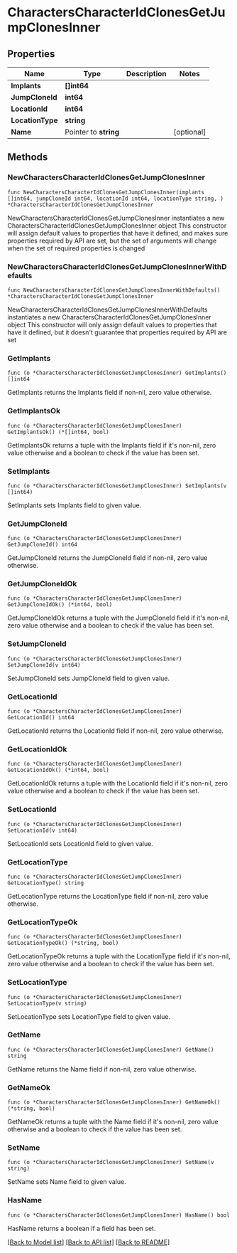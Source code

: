# CharactersCharacterIdClonesGetJumpClonesInner

## Properties

Name | Type | Description | Notes
------------ | ------------- | ------------- | -------------
**Implants** | **[]int64** |  | 
**JumpCloneId** | **int64** |  | 
**LocationId** | **int64** |  | 
**LocationType** | **string** |  | 
**Name** | Pointer to **string** |  | [optional] 

## Methods

### NewCharactersCharacterIdClonesGetJumpClonesInner

`func NewCharactersCharacterIdClonesGetJumpClonesInner(implants []int64, jumpCloneId int64, locationId int64, locationType string, ) *CharactersCharacterIdClonesGetJumpClonesInner`

NewCharactersCharacterIdClonesGetJumpClonesInner instantiates a new CharactersCharacterIdClonesGetJumpClonesInner object
This constructor will assign default values to properties that have it defined,
and makes sure properties required by API are set, but the set of arguments
will change when the set of required properties is changed

### NewCharactersCharacterIdClonesGetJumpClonesInnerWithDefaults

`func NewCharactersCharacterIdClonesGetJumpClonesInnerWithDefaults() *CharactersCharacterIdClonesGetJumpClonesInner`

NewCharactersCharacterIdClonesGetJumpClonesInnerWithDefaults instantiates a new CharactersCharacterIdClonesGetJumpClonesInner object
This constructor will only assign default values to properties that have it defined,
but it doesn't guarantee that properties required by API are set

### GetImplants

`func (o *CharactersCharacterIdClonesGetJumpClonesInner) GetImplants() []int64`

GetImplants returns the Implants field if non-nil, zero value otherwise.

### GetImplantsOk

`func (o *CharactersCharacterIdClonesGetJumpClonesInner) GetImplantsOk() (*[]int64, bool)`

GetImplantsOk returns a tuple with the Implants field if it's non-nil, zero value otherwise
and a boolean to check if the value has been set.

### SetImplants

`func (o *CharactersCharacterIdClonesGetJumpClonesInner) SetImplants(v []int64)`

SetImplants sets Implants field to given value.


### GetJumpCloneId

`func (o *CharactersCharacterIdClonesGetJumpClonesInner) GetJumpCloneId() int64`

GetJumpCloneId returns the JumpCloneId field if non-nil, zero value otherwise.

### GetJumpCloneIdOk

`func (o *CharactersCharacterIdClonesGetJumpClonesInner) GetJumpCloneIdOk() (*int64, bool)`

GetJumpCloneIdOk returns a tuple with the JumpCloneId field if it's non-nil, zero value otherwise
and a boolean to check if the value has been set.

### SetJumpCloneId

`func (o *CharactersCharacterIdClonesGetJumpClonesInner) SetJumpCloneId(v int64)`

SetJumpCloneId sets JumpCloneId field to given value.


### GetLocationId

`func (o *CharactersCharacterIdClonesGetJumpClonesInner) GetLocationId() int64`

GetLocationId returns the LocationId field if non-nil, zero value otherwise.

### GetLocationIdOk

`func (o *CharactersCharacterIdClonesGetJumpClonesInner) GetLocationIdOk() (*int64, bool)`

GetLocationIdOk returns a tuple with the LocationId field if it's non-nil, zero value otherwise
and a boolean to check if the value has been set.

### SetLocationId

`func (o *CharactersCharacterIdClonesGetJumpClonesInner) SetLocationId(v int64)`

SetLocationId sets LocationId field to given value.


### GetLocationType

`func (o *CharactersCharacterIdClonesGetJumpClonesInner) GetLocationType() string`

GetLocationType returns the LocationType field if non-nil, zero value otherwise.

### GetLocationTypeOk

`func (o *CharactersCharacterIdClonesGetJumpClonesInner) GetLocationTypeOk() (*string, bool)`

GetLocationTypeOk returns a tuple with the LocationType field if it's non-nil, zero value otherwise
and a boolean to check if the value has been set.

### SetLocationType

`func (o *CharactersCharacterIdClonesGetJumpClonesInner) SetLocationType(v string)`

SetLocationType sets LocationType field to given value.


### GetName

`func (o *CharactersCharacterIdClonesGetJumpClonesInner) GetName() string`

GetName returns the Name field if non-nil, zero value otherwise.

### GetNameOk

`func (o *CharactersCharacterIdClonesGetJumpClonesInner) GetNameOk() (*string, bool)`

GetNameOk returns a tuple with the Name field if it's non-nil, zero value otherwise
and a boolean to check if the value has been set.

### SetName

`func (o *CharactersCharacterIdClonesGetJumpClonesInner) SetName(v string)`

SetName sets Name field to given value.

### HasName

`func (o *CharactersCharacterIdClonesGetJumpClonesInner) HasName() bool`

HasName returns a boolean if a field has been set.


[[Back to Model list]](../README.md#documentation-for-models) [[Back to API list]](../README.md#documentation-for-api-endpoints) [[Back to README]](../README.md)


